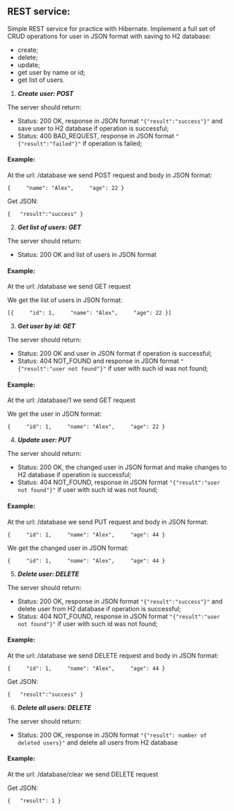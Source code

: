 ## REST service:

Simple REST service for practice with Hibernate. Implement a full set of CRUD operations for user in JSON format with saving to H2 database:
- create;
- delete;
- update;
- get user by name or id;
- get list of users.

1) ***Create user: POST***

The server should return:
- Status: 200 OK, response in JSON format `"{"result":"success"}"` and save user to H2 database if operation is successful;
- Status: 400 BAD_REQUEST, response in JSON format `"{"result":"failed"}"` if operation is failed;

#### Example:
At the url: /database we send POST request and body in JSON format:

`{
      "name": "Alex",
      "age": 22
}`

Get JSON:

`{
  "result":"success"
}`

2) ***Get list of users: GET***

The server should return:
- Status: 200 OK and list of users in JSON format

#### Example:
At the url: /database we send GET request

We get the list of users in JSON format:

`[{
    "id": 1,
    "name": "Alex",
    "age": 22
}]`

3) ***Get user by id: GET***

The server should return:
- Status: 200 OK and user in JSON format if operation is successful;
- Status: 404 NOT_FOUND and response in JSON format `"{"result":"user not found"}"` if user with such id was not found;

#### Example:
At the url: /database/1 we send GET request

We get the user in JSON format:

`{
    "id": 1,
    "name": "Alex",
    "age": 22
}`

4) ***Update user: PUT***

The server should return:
- Status: 200 OK, the changed user in JSON format and make changes to H2 database if operation is successful;
- Status: 404 NOT_FOUND, response in JSON format `"{"result":"user not found"}"` if user with such id was not found;

#### Example:
At the url: /database we send PUT request and body in JSON format:

`{
    "id": 1,
    "name": "Alex",
    "age": 44
}`

We get the changed user in JSON format:

`{
    "id": 1,
    "name": "Alex",
    "age": 44
}`

5) ***Delete user: DELETE***

The server should return:
- Status: 200 OK, response in JSON format `"{"result":"success"}"` and delete user from H2 database if operation is successful;
- Status: 404 NOT_FOUND, response in JSON format `"{"result":"user not found"}"` if user with such id was not found;

#### Example:
At the url: /database we send DELETE request and body in JSON format:

`{
    "id": 1,
    "name": "Alex",
    "age": 44
}`

Get JSON:

`{
  "result":"success"
}`

6) ***Delete all users: DELETE***

The server should return:
- Status: 200 OK, response in JSON format `"{"result": number of deleted users}"` and delete all users from H2 database

#### Example:
At the url: /database/clear we send DELETE request

Get JSON:

`{
  "result": 1
}`
